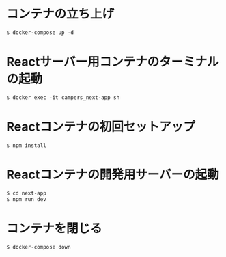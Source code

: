 # コンテナの立ち上げ

```
$ docker-compose up -d
```


# Reactサーバー用コンテナのターミナルの起動

```
$ docker exec -it campers_next-app sh
```

# Reactコンテナの初回セットアップ

```
$ npm install
```

# Reactコンテナの開発用サーバーの起動

```
$ cd next-app
$ npm run dev
```

# コンテナを閉じる

```
$ docker-compose down
```
